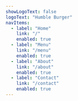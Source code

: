 ```yaml
---
showLogoText: false
logoText: "Humble Burger"
navItems:
  - label: "Home"
    link: "/"
    enabled: true
  - label: "Menu"
    link: "/menu"
    enabled: true
  - label: "About"
    link: "/about"
    enabled: true
  - label: "Contact"
    link: "/contact"
    enabled: true
---
```

